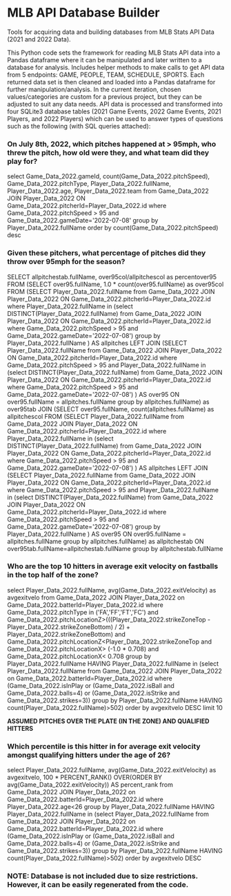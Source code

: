 # MLB API Database Builder
Tools for acquiring data and building databases from MLB Stats API Data (2021 and 2022 Data).

This Python code sets the framework for reading MLB Stats API data into a Pandas dataframe where it can be manipulated and later written to a database for analysis. Includes helper methods to make calls to get API data from 5 endpoints: GAME, PEOPLE, TEAM, SCHEDULE, SPORTS. Each returned data set is then cleaned and loaded into a Pandas dataframe for further manipulation/analysis. In the current iteration, chosen values/categories are custom for a previous project, but they can be adjusted to suit any data needs. API data is processed and transformed into four SQLite3 database tables (2021 Game Events, 2022 Game Events, 2021 Players, and 2022 Players) which can be used to answer types of questions such as the following (with SQL queries attached):

### On July 8th, 2022, which pitches happened at > 95mph, who threw the pitch, how old were they, and what team did they play for?

select Game_Data_2022.gameId, count(Game_Data_2022.pitchSpeed), Game_Data_2022.pitchType, Player_Data_2022.fullName, Player_Data_2022.age, Player_Data_2022.team from Game_Data_2022 JOIN Player_Data_2022 ON Game_Data_2022.pitcherId=Player_Data_2022.id where Game_Data_2022.pitchSpeed > 95 and Game_Data_2022.gameDate='2022-07-08' group by Player_Data_2022.fullName order by count(Game_Data_2022.pitchSpeed) desc

### Given these pitchers, what percentage of pitches did they throw over 95mph for the season?

SELECT allpitchestab.fullName, over95col/allpitchescol as percentover95
FROM (SELECT over95.fullName, 1.0 * count(over95.fullName) as over95col
FROM (SELECT  Player_Data_2022.fullName from Game_Data_2022 JOIN Player_Data_2022 ON Game_Data_2022.pitcherId=Player_Data_2022.id where Player_Data_2022.fullName in 
(select DISTINCT(Player_Data_2022.fullName) 
from Game_Data_2022 JOIN Player_Data_2022 ON Game_Data_2022.pitcherId=Player_Data_2022.id 
where Game_Data_2022.pitchSpeed > 95 and Game_Data_2022.gameDate='2022-07-08') group by Player_Data_2022.fullName
) AS allpitches
LEFT JOIN (SELECT  Player_Data_2022.fullName from Game_Data_2022 JOIN Player_Data_2022 ON Game_Data_2022.pitcherId=Player_Data_2022.id
where Game_Data_2022.pitchSpeed > 95 and Player_Data_2022.fullName in 
(select DISTINCT(Player_Data_2022.fullName) 
from Game_Data_2022 JOIN Player_Data_2022 ON Game_Data_2022.pitcherId=Player_Data_2022.id 
where Game_Data_2022.pitchSpeed > 95 and Game_Data_2022.gameDate='2022-07-08') 
) AS over95
ON over95.fullName = allpitches.fullName group by allpitches.fullName) as over95tab
JOIN 
(SELECT over95.fullName, count(allpitches.fullName) as allpitchescol
FROM (SELECT  Player_Data_2022.fullName from Game_Data_2022 JOIN Player_Data_2022 ON Game_Data_2022.pitcherId=Player_Data_2022.id where Player_Data_2022.fullName in 
(select DISTINCT(Player_Data_2022.fullName) 
from Game_Data_2022 JOIN Player_Data_2022 ON Game_Data_2022.pitcherId=Player_Data_2022.id 
where Game_Data_2022.pitchSpeed > 95 and Game_Data_2022.gameDate='2022-07-08')
) AS allpitches
LEFT JOIN (SELECT  Player_Data_2022.fullName from Game_Data_2022 JOIN Player_Data_2022 ON Game_Data_2022.pitcherId=Player_Data_2022.id
where Game_Data_2022.pitchSpeed > 95 and Player_Data_2022.fullName in 
(select DISTINCT(Player_Data_2022.fullName) 
from Game_Data_2022 JOIN Player_Data_2022 ON Game_Data_2022.pitcherId=Player_Data_2022.id 
where Game_Data_2022.pitchSpeed > 95 and Game_Data_2022.gameDate='2022-07-08') group by Player_Data_2022.fullName
) AS over95
ON over95.fullName = allpitches.fullName group by allpitches.fullName) as allpitchestab
ON over95tab.fullName=allpitchestab.fullName group by allpitchestab.fullName

### Who are the top 10 hitters in average exit velocity on fastballs in the top half of the zone?

select Player_Data_2022.fullName, avg(Game_Data_2022.exitVelocity) as avgexitvelo from Game_Data_2022 JOIN
Player_Data_2022 on Game_Data_2022.batterId=Player_Data_2022.id 
where Game_Data_2022.pitchType in ('FA','FF','FT','FC') 
and Game_Data_2022.pitchLocationZ>(((Player_Data_2022.strikeZoneTop - Player_Data_2022.strikeZoneBottom) / 2) + Player_Data_2022.strikeZoneBottom) 
and Game_Data_2022.pitchLocationZ<Player_Data_2022.strikeZoneTop 
and Game_Data_2022.pitchLocationX> (-1.0 * 0.708)
and Game_Data_2022.pitchLocationX< 0.708
group by Player_Data_2022.fullName HAVING Player_Data_2022.fullName in (select Player_Data_2022.fullName from Game_Data_2022 JOIN
Player_Data_2022 on Game_Data_2022.batterId=Player_Data_2022.id 
where (Game_Data_2022.isInPlay or (Game_Data_2022.isBall and Game_Data_2022.balls=4) or (Game_Data_2022.isStrike and Game_Data_2022.strikes=3))
group by Player_Data_2022.fullName HAVING count(Player_Data_2022.fullName)>502) order by avgexitvelo DESC limit 10

**ASSUMED PITCHES OVER THE PLATE (IN THE ZONE) AND QUALIFIED HITTERS**

### Which percentile is this hitter in for average exit velocity amongst qualifying hitters under the age of 26?

select Player_Data_2022.fullName, avg(Game_Data_2022.exitVelocity) as avgexitvelo, 100 * PERCENT_RANK() OVER(ORDER BY avg(Game_Data_2022.exitVelocity)) AS percent_rank 
from Game_Data_2022 JOIN Player_Data_2022 on Game_Data_2022.batterId=Player_Data_2022.id 
where Player_Data_2022.age<26
group by Player_Data_2022.fullName HAVING Player_Data_2022.fullName in (select Player_Data_2022.fullName from Game_Data_2022 JOIN
Player_Data_2022 on Game_Data_2022.batterId=Player_Data_2022.id 
where (Game_Data_2022.isInPlay or (Game_Data_2022.isBall and Game_Data_2022.balls=4) or (Game_Data_2022.isStrike and Game_Data_2022.strikes=3))
group by Player_Data_2022.fullName HAVING count(Player_Data_2022.fullName)>502) order by avgexitvelo DESC


### NOTE: Database is not included due to size restrictions. However, it can be easily regenerated from the code.
